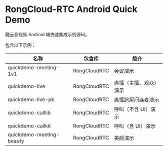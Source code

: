 # RongCloud-RTC Android Quick Demo

融云音视频 Android 端快速集成示例源码。

包含以下示例：

| 名称                     | 包含库       | 简介                   |
| ------------------------ | ------------ | ---------------------- |
| quickdemo-meeting-1v1    | RongCloudRTC | 会议演示               |
| quickdemo-live           | RongCloudRTC | 直播（主播、观众）演示 |
| quickdemo-live-pk        | RongCloudRTC | 直播跨房间连麦演示     |
| quickdemo-calllib        | RongCloudRTC | 呼叫（不含 UI）演示    |
| quickdemo-callkit        | RongCloudRTC | 呼叫（含 UI）演示      |
| quickdemo-meeting-beauty | RongCloudRTC | 美颜演示               |


